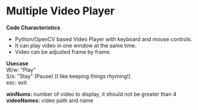 # Multiple Video Player
**Code Characteristics**
* Python/OpenCV based Video Player with keyboard and mouse controls. 
* It can play video in one window at the same time.
* Video can be adjusted frame by frame.

**Usecase**  
W/w: "Play"  
S/s: "Stay" (Pause) [I like keeping things rhyming!]  
esc: exit

**winNums:** number of video to display, it should not be greater than 4
**videoNames:** video path and name

